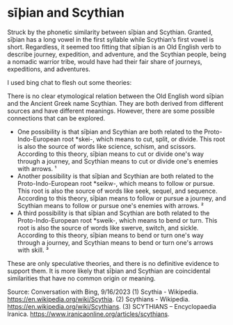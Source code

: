 # sīþian and Scythian
Struck by the phonetic similarity between sīþian and Scythian. Granted, sīþian has a long vowel in the first syllable while Scythian‘s first vowel is short. Regardless, it seemed too fitting that sīþian is an Old English verb to describe journey, expedition, and adventure, and the Scythian people, being a nomadic warrior tribe, would have had their fair share of journeys, expeditions, and adventures.

I used bing chat to flesh out some theories:

There is no clear etymological relation between the Old English word sīþian and the Ancient Greek name Scythian. They are both derived from different sources and have different meanings. However, there are some possible connections that can be explored.

- One possibility is that sīþian and Scythian are both related to the Proto-Indo-European root *skei-, which means to cut, split, or divide. This root is also the source of words like science, schism, and scissors. According to this theory, sīþian means to cut or divide one's way through a journey, and Scythian means to cut or divide one's enemies with arrows. ¹
- Another possibility is that sīþian and Scythian are both related to the Proto-Indo-European root *seikw-, which means to follow or pursue. This root is also the source of words like seek, sequel, and sequence. According to this theory, sīþian means to follow or pursue a journey, and Scythian means to follow or pursue one's enemies with arrows. ²
- A third possibility is that sīþian and Scythian are both related to the Proto-Indo-European root *sweik-, which means to bend or turn. This root is also the source of words like swerve, switch, and sickle. According to this theory, sīþian means to bend or turn one's way through a journey, and Scythian means to bend or turn one's arrows with skill. ³

These are only speculative theories, and there is no definitive evidence to support them. It is more likely that sīþian and Scythian are coincidental similarities that have no common origin or meaning.

Source: Conversation with Bing, 9/16/2023
(1) Scythia - Wikipedia. https://en.wikipedia.org/wiki/Scythia.
(2) Scythians - Wikipedia. https://en.wikipedia.org/wiki/Scythians.
(3) SCYTHIANS – Encyclopaedia Iranica. https://www.iranicaonline.org/articles/scythians.
